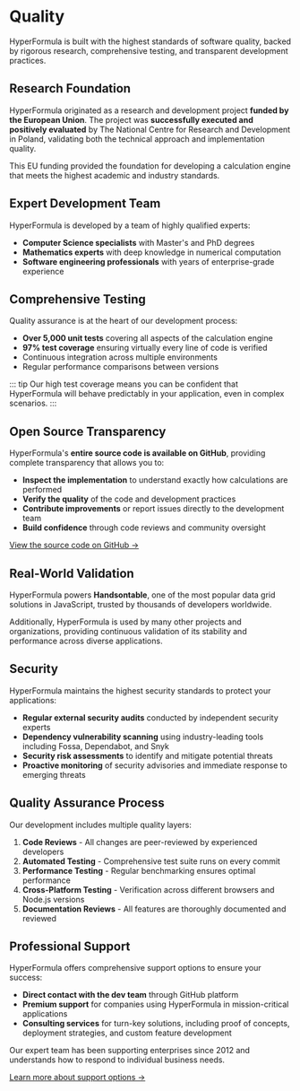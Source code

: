 # Quality

HyperFormula is built with the highest standards of software quality, backed by rigorous research, comprehensive testing, and transparent development practices.

## Research Foundation

HyperFormula originated as a research and development project **funded by the European Union**. The project was **successfully executed and positively evaluated** by The National Centre for Research and Development in Poland, validating both the technical approach and implementation quality.

This EU funding provided the foundation for developing a calculation engine that meets the highest academic and industry standards.

## Expert Development Team

HyperFormula is developed by a team of highly qualified experts:

- **Computer Science specialists** with Master's and PhD degrees
- **Mathematics experts** with deep knowledge in numerical computation
- **Software engineering professionals** with years of enterprise-grade experience

## Comprehensive Testing

Quality assurance is at the heart of our development process:

- **Over 5,000 unit tests** covering all aspects of the calculation engine
- **97% test coverage** ensuring virtually every line of code is verified
- Continuous integration across multiple environments
- Regular performance comparisons between versions

::: tip
Our high test coverage means you can be confident that HyperFormula will behave predictably in your application, even in complex scenarios.
:::

## Open Source Transparency

HyperFormula's **entire source code is available on GitHub**, providing complete transparency that allows you to:

- **Inspect the implementation** to understand exactly how calculations are performed
- **Verify the quality** of the code and development practices
- **Contribute improvements** or report issues directly to the development team
- **Build confidence** through code reviews and community oversight

[View the source code on GitHub &#8594;](https://github.com/handsontable/hyperformula)

## Real-World Validation

HyperFormula powers **Handsontable**, one of the most popular data grid solutions in JavaScript, trusted by thousands of developers worldwide.

Additionally, HyperFormula is used by many other projects and organizations, providing continuous validation of its stability and performance across diverse applications.

## Security

HyperFormula maintains the highest security standards to protect your applications:

- **Regular external security audits** conducted by independent security experts
- **Dependency vulnerability scanning** using industry-leading tools including Fossa, Dependabot, and Snyk
- **Security risk assessments** to identify and mitigate potential threats
- **Proactive monitoring** of security advisories and immediate response to emerging threats

## Quality Assurance Process

Our development includes multiple quality layers:

1. **Code Reviews** - All changes are peer-reviewed by experienced developers
2. **Automated Testing** - Comprehensive test suite runs on every commit
3. **Performance Testing** - Regular benchmarking ensures optimal performance
4. **Cross-Platform Testing** - Verification across different browsers and Node.js versions
5. **Documentation Reviews** - All features are thoroughly documented and reviewed

## Professional Support

HyperFormula offers comprehensive support options to ensure your success:

- **Direct contact with the dev team** through GitHub platform
- **Premium support** for companies using HyperFormula in mission-critical applications
- **Consulting services** for turn-key solutions, including proof of concepts, deployment strategies, and custom feature development

Our expert team has been supporting enterprises since 2012 and understands how to respond to individual business needs.

[Learn more about support options &#8594;](support.md)
